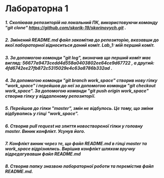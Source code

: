 # Лабораторна 1
##### 1. Скопіював репозиторій на локальний ПК, використовуючи команду "git clone" https://github.com/skorik-19/skorinovych.git .
##### 2. Змінений README.md файл закомітив до репозиторію, вказавши до якої лабораторної відноситься даний коміт. Lab_1: мій перший коміт.
##### 3. За допомогою команди "git log", визначив що перший коміт має вигляд:  56677a9473cedd4d558a0403802ee64ce9d67722 , а другий: 4fd6742ee27fb872c5315029e4c63a8786b332ad .
##### 4. За допомогою команди "git branch work_space" створив нову гілку "work_space" і перейшов до неї за допомогою команди "git checkout work_space". За допомогою команди "git push origin work_space"  створив гілку у віддаленому репозиторії.
##### 5. Перейшов до гілки "master", змін не відбулось. Це тому, що зміни відбувались у гілці "work_space".
##### 6. Створив pull request на злиття новоствореної гілки у головну master. Виник конфлікт. Усунув його.
##### 7. Конфлікт виник через те, що файл README.md в гілці master та work_space відрізнялись. Вирішив конфлікт шляхом вручну відредагувавши файл README.md
##### 8. Створив папку зназвою лабораторної роботи та перемістив файл README.md.

